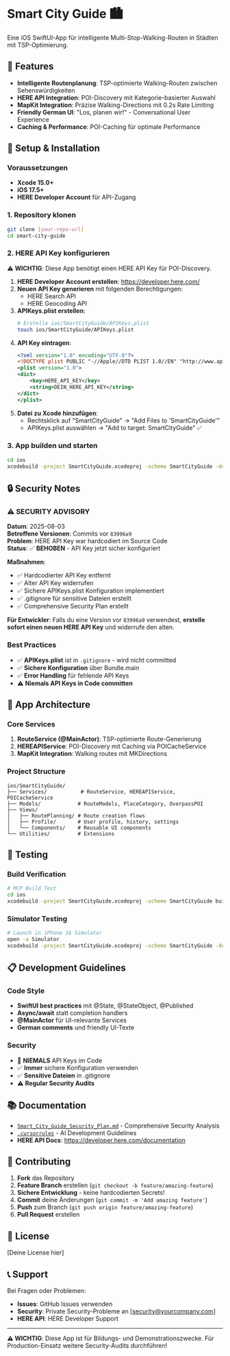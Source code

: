 # Smart City Guide 🏙️

Eine iOS SwiftUI-App für intelligente Multi-Stop-Walking-Routen in Städten mit TSP-Optimierung.

## 🚀 Features

- **Intelligente Routenplanung**: TSP-optimierte Walking-Routen zwischen Sehenswürdigkeiten
- **HERE API Integration**: POI-Discovery mit Kategorie-basierter Auswahl  
- **MapKit Integration**: Präzise Walking-Directions mit 0.2s Rate Limiting
- **Friendly German UI**: "Los, planen wir!" - Conversational User Experience
- **Caching & Performance**: POI-Caching für optimale Performance

## 🔧 Setup & Installation

### Voraussetzungen
- **Xcode 15.0+**
- **iOS 17.5+**
- **HERE Developer Account** für API-Zugang

### 1. Repository klonen
```bash
git clone [your-repo-url]
cd smart-city-guide
```

### 2. HERE API Key konfigurieren

⚠️ **WICHTIG**: Diese App benötigt einen HERE API Key für POI-Discovery.

1. **HERE Developer Account erstellen**: https://developer.here.com/
2. **Neuen API Key generieren** mit folgenden Berechtigungen:
   - HERE Search API
   - HERE Geocoding API
3. **APIKeys.plist erstellen**:
   ```bash
   # Erstelle ios/SmartCityGuide/APIKeys.plist
   touch ios/SmartCityGuide/APIKeys.plist
   ```
4. **API Key eintragen**:
   ```xml
   <?xml version="1.0" encoding="UTF-8"?>
   <!DOCTYPE plist PUBLIC "-//Apple//DTD PLIST 1.0//EN" "http://www.apple.com/DTDs/PropertyList-1.0.dtd">
   <plist version="1.0">
   <dict>
       <key>HERE_API_KEY</key>
       <string>DEIN_HERE_API_KEY</string>
   </dict>
   </plist>
   ```
5. **Datei zu Xcode hinzufügen**:
   - Rechtsklick auf "SmartCityGuide" → "Add Files to 'SmartCityGuide'"
   - APIKeys.plist auswählen → "Add to target: SmartCityGuide" ✅

### 3. App builden und starten
```bash
cd ios
xcodebuild -project SmartCityGuide.xcodeproj -scheme SmartCityGuide -destination 'platform=iOS Simulator,name=iPhone 16' build
```

## 🔒 Security Notes

### ⚠️ SECURITY ADVISORY
**Datum**: 2025-08-03  
**Betroffene Versionen**: Commits vor `83996a9`  
**Problem**: HERE API Key war hardcodiert im Source Code  
**Status**: ✅ **BEHOBEN** - API Key jetzt sicher konfiguriert  

**Maßnahmen**:
- ✅ Hardcodierter API Key entfernt
- ✅ Alter API Key widerrufen 
- ✅ Sichere APIKeys.plist Konfiguration implementiert
- ✅ .gitignore für sensitive Dateien erstellt
- ✅ Comprehensive Security Plan erstellt

**Für Entwickler**: Falls du eine Version vor `83996a9` verwendest, **erstelle sofort einen neuen HERE API Key** und widerrufe den alten.

### Best Practices
- ✅ **APIKeys.plist** ist in `.gitignore` - wird nicht committed
- ✅ **Sichere Konfiguration** über Bundle.main
- ✅ **Error Handling** für fehlende API Keys
- ⚠️ **Niemals API Keys in Code committen**

## 📱 App Architecture

### Core Services
1. **RouteService (@MainActor)**: TSP-optimierte Route-Generierung
2. **HEREAPIService**: POI-Discovery mit Caching via POICacheService  
3. **MapKit Integration**: Walking routes mit MKDirections

### Project Structure
```
ios/SmartCityGuide/
├── Services/           # RouteService, HEREAPIService, POICacheService
├── Models/            # RouteModels, PlaceCategory, OverpassPOI
├── Views/
│   ├── RoutePlanning/ # Route creation flows
│   ├── Profile/       # User profile, history, settings
│   └── Components/    # Reusable UI components
└── Utilities/         # Extensions
```

## 🧪 Testing

### Build Verification
```bash
# MCP Build Test
cd ios
xcodebuild -project SmartCityGuide.xcodeproj -scheme SmartCityGuide build
```

### Simulator Testing
```bash
# Launch in iPhone 16 Simulator
open -a Simulator
xcodebuild -project SmartCityGuide.xcodeproj -scheme SmartCityGuide -destination 'platform=iOS Simulator,name=iPhone 16' run
```

## 📋 Development Guidelines

### Code Style
- **SwiftUI best practices** mit @State, @StateObject, @Published
- **Async/await** statt completion handlers
- **@MainActor** für UI-relevante Services
- **German comments** und friendly UI-Texte

### Security
- 🔴 **NIEMALS** API Keys im Code
- ✅ **Immer** sichere Konfiguration verwenden
- ✅ **Sensitive Dateien** in .gitignore
- ⚠️ **Regular Security Audits**

## 📚 Documentation

- [`Smart_City_Guide_Security_Plan.md`](Smart_City_Guide_Security_Plan.md) - Comprehensive Security Analysis
- [`.cursorrules`](.cursorrules) - AI Development Guidelines
- **HERE API Docs**: https://developer.here.com/documentation

## 🔄 Contributing

1. **Fork** das Repository
2. **Feature Branch** erstellen (`git checkout -b feature/amazing-feature`)
3. **Sichere Entwicklung** - keine hardcodierten Secrets!
4. **Commit** deine Änderungen (`git commit -m 'Add amazing feature'`)
5. **Push** zum Branch (`git push origin feature/amazing-feature`)
6. **Pull Request** erstellen

## 📄 License

[Deine License hier]

## 📞 Support

Bei Fragen oder Problemen:
- **Issues**: GitHub Issues verwenden
- **Security**: Private Security-Probleme an [security@yourcompany.com]
- **HERE API**: HERE Developer Support

---

**⚠️ WICHTIG**: Diese App ist für Bildungs- und Demonstrationszwecke. Für Production-Einsatz weitere Security-Audits durchführen!